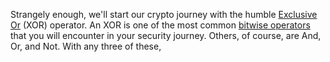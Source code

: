 Strangely enough, we'll start our crypto journey with the humble [Exclusive Or](https://en.wikipedia.org/wiki/Exclusive_or) (XOR) operator.
An XOR is one of the most common [bitwise operators](https://en.wikipedia.org/wiki/Logical_connective) that you will encounter in your security journey.
Others, of course, are And, Or, and Not.
With any three of these,
